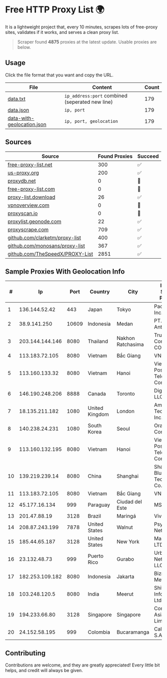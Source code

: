 
# Free HTTP Proxy List 🌍

It is a lightweight project that, every 10 minutes, scrapes lots of free-proxy sites, validates if it works, and serves a clean proxy list.


> Scraper found **4875** proxies at the latest update. Usable proxies are below.

## Usage

Click the file format that you want and copy the URL.


|File|Content|Count|
|----|-------|-----|
|[data.txt](https://raw.githubusercontent.com/themiralay/Proxy-List-World/master/data.txt)|`ip_address:port` combined (seperated new line)|179|
|[data.json](https://raw.githubusercontent.com/themiralay/Proxy-List-World/master/data.json)|`ip, port`|179|
|[data-with-geolocation.json](https://raw.githubusercontent.com/themiralay/Proxy-List-World/master/data-with-geolocation.json)|`ip, port, geolocation`|179|

## Sources

|Source|Found Proxies|Succeed|
|------|-------------|-------|
|[free-proxy-list.net](https://free-proxy-list.net)|300|✅|
|[us-proxy.org](https://www.us-proxy.org)|200|✅|
|[proxydb.net](http://proxydb.net)|0|🚫|
|[free-proxy-list.com](https://free-proxy-list.com/?page=&port=&type%5B%5D=http&type%5B%5D=https&up_time=0&search=Search)|0|🚫|
|[proxy-list.download](https://www.proxy-list.download/HTTP)|26|✅|
|[vpnoverview.com](https://vpnoverview.com/privacy/anonymous-browsing/free-proxy-servers)|0|🚫|
|[proxyscan.io](https://www.proxyscan.io)|0|🚫|
|[proxylist.geonode.com](https://proxylist.geonode.com/api/proxy-list?limit=300&page=1&sort_by=lastChecked&sort_type=desc&protocols=http,https)|22|✅|
|[proxyscrape.com](https://api.proxyscrape.com/v2/?request=displayproxies&protocol=http&timeout=10000&country=all&ssl=all&anonymity=all)|709|✅|
|[github.com/clarketm/proxy-list](https://raw.githubusercontent.com/clarketm/proxy-list/master/proxy-list-raw.txt)|400|✅|
|[github.com/monosans/proxy-list](https://raw.githubusercontent.com/monosans/proxy-list/main/proxies/http.txt)|367|✅|
|[github.com/TheSpeedX/PROXY-List](https://raw.githubusercontent.com/TheSpeedX/PROXY-List/master/http.txt)|2851|✅|


## Sample Proxies With Geolocation Info

|#|Ip|Port|Country|City|Internet Service Provider|
|-|--|----|-------|----|-------------------------|
|1|136.144.52.42|443|Japan|Tokyo|Packet Host, Inc.|
|2|38.9.141.250|10609|Indonesia|Medan|PT. Media Antar Nusa|
|3|203.144.144.146|8080|Thailand|Nakhon Ratchasima|True Internet Corporation CO. Ltd.|
|4|113.183.72.105|8080|Vietnam|Bắc Giang|VNPT|
|5|113.160.133.32|8080|Vietnam|Hanoi|VietNam Post and Telecom Corporation|
|6|146.190.248.206|8888|Canada|Toronto|DigitalOcean, LLC|
|7|18.135.211.182|1080|United Kingdom|London|Amazon Technologies Inc.|
|8|140.238.24.231|1080|South Korea|Seoul|Oracle Corporation|
|9|113.160.132.195|8080|Vietnam|Hanoi|VietNam Post and Telecom Corporation|
|10|139.219.239.14|8080|China|Shanghai|Shanghai Blue Cloud Technology Co., Ltd|
|11|113.183.72.105|8080|Vietnam|Bắc Giang|VNPT|
|12|45.177.16.134|999|Paraguay|Ciudad del Este|MSW S.A.|
|13|201.47.88.19|3128|Brazil|Maringá|Vivo|
|14|208.87.243.199|7878|United States|Walnut|Psychz Networks|
|15|185.44.65.187|3128|United States|New York|Massivegrid LTD|
|16|23.132.48.73|999|Puerto Rico|Gurabo|Urban Wifi Networks LLC|
|17|182.253.109.182|8080|Indonesia|Jakarta|Biznet Metronet|
|18|103.248.120.5|8080|India|Meerut|Shivansh Infotech pvt Ltd|
|19|194.233.66.80|3128|Singapore|Singapore|Contabo Asia Private Limited|
|20|24.152.58.195|999|Colombia|Bucaramanga|Calltopbx S.A.S.|



## Contributing

Contributions are welcome, and they are greatly appreciated! Every
little bit helps, and credit will always be given.

